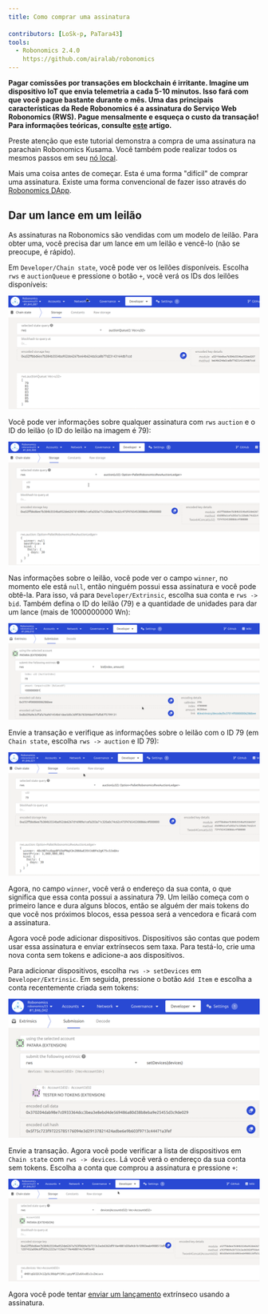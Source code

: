 ```yaml
---
title: Como comprar uma assinatura

contributors: [LoSk-p, PaTara43]
tools:   
  - Robonomics 2.4.0
    https://github.com/airalab/robonomics
---
```


**Pagar comissões por transações em blockchain é irritante. Imagine um dispositivo IoT que envia telemetria a cada 5-10 minutos. Isso fará com que você pague bastante durante o mês. Uma das principais características da Rede Robonomics é a assinatura do Serviço Web Robonomics (RWS). Pague mensalmente e esqueça o custo da transação! Para informações teóricas, consulte [este](https://blog.aira.life/rws-overview-part-2-heterogeneous-tokenomics-afc209cc855) artigo.**

<robo-wiki-note type="warning" title="Parachain">

  Preste atenção que este tutorial demonstra a compra de uma assinatura na parachain Robonomics Kusama. Você também pode realizar todos os mesmos passos em seu [nó local](/docs/run-dev-node).

  Mais uma coisa antes de começar. Esta é uma forma "difícil" de comprar uma assinatura. Existe uma forma convencional de fazer isso através do [Robonomics DApp](https://dapp.robonomics.network/#/).

</robo-wiki-note>

## Dar um lance em um leilão

As assinaturas na Robonomics são vendidas com um modelo de leilão. Para obter uma, você precisa dar um lance em um leilão e vencê-lo (não se preocupe, é rápido).

Em `Developer/Chain state`, você pode ver os leilões disponíveis. 
Escolha `rws` e `auctionQueue` e pressione o botão `+`, você verá os IDs dos leilões disponíveis:

![queue](../images/rws/queue.png)

Você pode ver informações sobre qualquer assinatura com `rws` `auction` e o ID do leilão (o ID do leilão na imagem é 79):

![auction](../images/rws/auction.png)

Nas informações sobre o leilão, você pode ver o campo `winner`, no momento ele está `null`, então ninguém possui essa assinatura e você pode obtê-la. Para isso, vá para `Developer/Extrinsic`, escolha sua conta e `rws -> bid`. Também defina o ID do leilão (79) e a quantidade de unidades para dar um lance (mais de 1000000000 Wn):

![bid](../images/rws/bid.png)

Envie a transação e verifique as informações sobre o leilão com o ID 79 (em `Chain state`, escolha `rws -> auction` e ID 79):

![win](../images/rws/auc_win.png)

Agora, no campo `winner`, você verá o endereço da sua conta, o que significa que essa conta possui a assinatura 79. Um leilão começa com o primeiro lance e dura alguns blocos, então se alguém der mais tokens do que você nos próximos blocos, essa pessoa será a vencedora e ficará com a assinatura.

Agora você pode adicionar dispositivos. Dispositivos são contas que podem usar essa assinatura e enviar extrínsecos sem taxa.
Para testá-lo, crie uma nova conta sem tokens e adicione-a aos dispositivos. 

Para adicionar dispositivos, escolha `rws -> setDevices` em `Developer/Extrinsic`. Em seguida, pressione o botão `Add Item` e escolha a conta recentemente criada sem tokens:

![set_devices](../images/rws/set_devices.png)

Envie a transação. Agora você pode verificar a lista de dispositivos em `Chain state` com `rws -> devices`. Lá você verá o endereço da sua conta sem tokens. Escolha a conta que comprou a assinatura e pressione `+`:

![devices](../images/rws/devices.png)

Agora você pode tentar [enviar um lançamento](/docs/subscription-launch) extrínseco usando a assinatura.